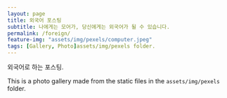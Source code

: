 ```yaml
---
layout: page
title: 외국어 포스팅
subtitle: 나에게는 모어가, 당신에게는 외국어가 될 수 있습니다.
permalink: /foreign/
feature-img: "assets/img/pexels/computer.jpeg"
tags: [Gallery, Photo]assets/img/pexels folder. 
---
```


외국어로 하는 포스팅.

This is a photo gallery made from the static files in the `assets/img/pexels` folder. 